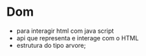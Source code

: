 # Dom
* para interagir html com java script 
* api que representa e interage com o HTML
* estrutura do tipo arvore;

